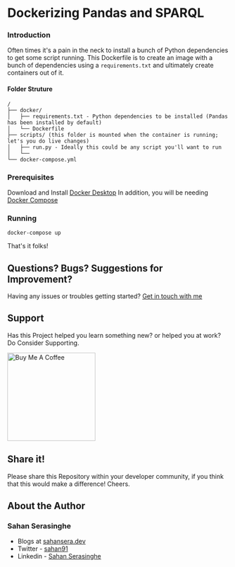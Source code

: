 # Dockerizing Pandas and SPARQL

### Introduction
Often times it's a pain in the neck to install a bunch of Python dependencies to get some script running. This Dockerfile is to create an image with a bunch of dependencies using a `requirements.txt` and ultimately create containers out of it.

#### Folder Struture
```
/
├── docker/
│   ├── requirements.txt - Python dependencies to be installed (Pandas has been installed by default)
│   └── Dockerfile
├── scripts/ (this folder is mounted when the container is running; let's you do live changes)
│   ├── run.py - Ideally this could be any script you'll want to run
│   └── 
└── docker-compose.yml
```

### Prerequisites
Download and Install [Docker Desktop](https://www.docker.com/products/docker-desktop)
In addition, you will be needing [Docker Compose](https://docs.docker.com/compose/)

### Running
```
docker-compose up
```

That's it folks!

## Questions? Bugs? Suggestions for Improvement?
Having any issues or troubles getting started? [Get in touch with me](https://sahansera.dev/contact/) 

## Support
Has this Project helped you learn something new? or helped you at work? Do Consider Supporting.

<a href="https://www.buymeacoffee.com/sahan" target="_blank"><img src="https://cdn.buymeacoffee.com/buttons/default-orange.png" alt="Buy Me A Coffee" width="200"  ></a>

## Share it!
Please share this Repository within your developer community, if you think that this would make a difference! Cheers.

## About the Author
### Sahan Serasinghe
- Blogs at [sahansera.dev](https://sahansera.dev/)
- Twitter - [sahan91](https://www.twitter.com/sahan91)
- Linkedin - [Sahan Serasinghe](https://www.linkedin.com/in/sahanserasinghe/)
